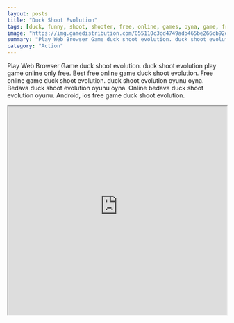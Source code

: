 ```yaml
---
layout: posts
title: "Duck Shoot Evolution"
tags: [duck, funny, shoot, shooter, free, online, games, oyna, game, free, games, play, play, games]
image: "https://img.gamedistribution.com/055110c3cd4749adb465be266cb92d1a.jpg"
summary: "Play Web Browser Game duck shoot evolution. duck shoot evolution play game online only free. Best free online game duck shoot evolution. Free online game duck shoot evolution. duck shoot evolution oyunu oyna. Bedava duck shoot evolution oyunu oyna. Online bedava duck shoot evolution oyunu. Android, ios free game duck shoot evolution."
category: "Action"
---
```


Play Web Browser Game duck shoot evolution. duck shoot evolution play game online only free. Best free online game duck shoot evolution. Free online game duck shoot evolution. duck shoot evolution oyunu oyna. Bedava duck shoot evolution oyunu oyna. Online bedava duck shoot evolution oyunu. Android, ios free game duck shoot evolution.

<iframe width="100%" height="480px;" src="https://html5.gamedistribution.com/055110c3cd4749adb465be266cb92d1a/"></iframe>
